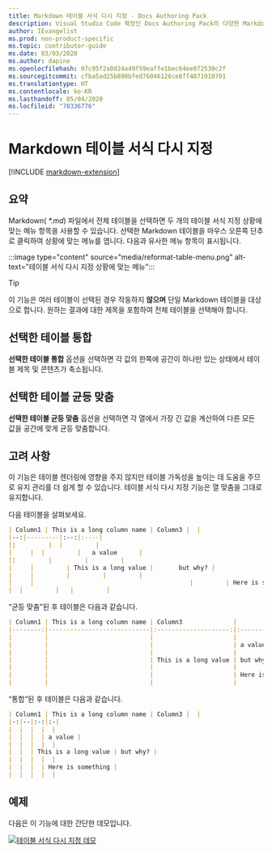```yaml
---
title: Markdown 테이블 서식 다시 지정 - Docs Authoring Pack
description: Visual Studio Code 확장인 Docs Authoring Pack의 다양한 Markdown 테이블 서식 지정 기능을 사용하는 방법을 알아봅니다.
author: IEvangelist
ms.prod: non-product-specific
ms.topic: contributor-guide
ms.date: 03/03/2020
ms.author: dapine
ms.openlocfilehash: 07c95f2a0d24a49f59eaffe1bec64ee872530c2f
ms.sourcegitcommit: cfba5ad25b898bfed76046126ce8ff4871910701
ms.translationtype: HT
ms.contentlocale: ko-KR
ms.lasthandoff: 05/04/2020
ms.locfileid: "78336776"
---
```

# <a name="reformat-markdown-tables"></a>Markdown 테이블 서식 다시 지정

[!INCLUDE [markdown-extension](includes/markdown-extension.md)]

## <a name="summary"></a>요약

Markdown( *\*.md*) 파일에서 전체 테이블을 선택하면 두 개의 테이블 서식 지정 상황에 맞는 메뉴 항목을 사용할 수 있습니다. 선택한 Markdown 테이블을 마우스 오른쪽 단추로 클릭하여 상황에 맞는 메뉴를 엽니다. 다음과 유사한 메뉴 항목이 표시됩니다.

:::image type="content" source="media/reformat-table-menu.png" alt-text="테이블 서식 다시 지정 상황에 맞는 메뉴":::

> [!TIP]
> 이 기능은 여러 테이블이 선택된 경우 작동하지 **않으며** 단일 Markdown 테이블을 대상으로 합니다. 원하는 결과에 대한 제목을 포함하여 전체 테이블을 선택해야 합니다.

## <a name="consolidate-selected-table"></a>선택한 테이블 통합

**선택한 테이블 통합** 옵션을 선택하면 각 값의 한쪽에 공간이 하나만 있는 상태에서 테이블 제목 및 콘텐츠가 축소됩니다.

## <a name="evenly-distribute-selected-table"></a>선택한 테이블 균등 맞춤

**선택한 테이블 균등 맞춤** 옵션을 선택하면 각 열에서 가장 긴 값을 계산하여 다른 모든 값을 공간에 맞게 균등 맞춤합니다.

## <a name="considerations"></a>고려 사항

이 기능은 테이블 렌더링에 영향을 주지 않지만 테이블 가독성을 높이는 데 도움을 주므로 유지 관리를 더 쉽게 할 수 있습니다. 테이블 서식 다시 지정 기능은 열 맞춤을 그대로 유지합니다.

다음 테이블을 살펴보세요.

```markdown
| Column1 | This is a long column name | Column3 |  |
|--:|---------|:--:|:----|
||         |  |         |
|     |  |         |   a value      |
||         |         |         |
|     |         | This is a long value |       but why? |
|     |         |         |         |
|     |                                           |         | Here is something |
|  |         |   |         |
```

“균등 맞춤”된 후 테이블은 다음과 같습니다.

```markdown
| Column1 | This is a long column name | Column3              |                   |
|--------:|----------------------------|:--------------------:|:------------------|
|         |                            |                      |                   |
|         |                            |                      | a value           |
|         |                            |                      |                   |
|         |                            | This is a long value | but why?          |
|         |                            |                      |                   |
|         |                            |                      | Here is something |
|         |                            |                      |                   |
```

“통합”된 후 테이블은 다음과 같습니다.

```markdown
| Column1 | This is a long column name | Column3 |  |
|-:|--|:-:|:-|
|  |  |  |  |
|  |  |  | a value |
|  |  |  |  |
|  |  | This is a long value | but why? |
|  |  |  |  |
|  |  |  | Here is something |
|  |  |  |  |
```

## <a name="in-action"></a>예제

다음은 이 기능에 대한 간단한 데모입니다.

[![테이블 서식 다시 지정 데모](media/reformat-table.gif)](media/reformat-table.gif#lightbox)
